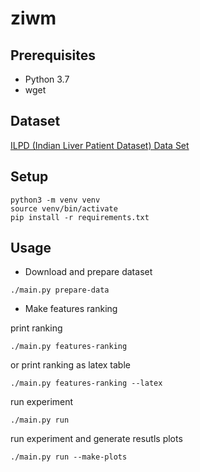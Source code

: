 # ziwm

## Prerequisites

- Python 3.7
- wget

## Dataset

[ILPD (Indian Liver Patient Dataset) Data Set](https://archive.ics.uci.edu/ml/datasets/ILPD+(Indian+Liver+Patient+Dataset))

## Setup

```shell
python3 -m venv venv
source venv/bin/activate
pip install -r requirements.txt
```

## Usage

- Download and prepare dataset

```shell
./main.py prepare-data
```

- Make features ranking

print ranking

```shell
./main.py features-ranking
```

or print ranking as latex table

```shell
./main.py features-ranking --latex
```

run experiment

```shell
./main.py run
```

run experiment and generate resutls plots

```shell
./main.py run --make-plots
```
